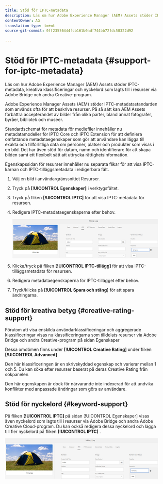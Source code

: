 ```yaml
---
title: Stöd för IPTC-metadata
description: Läs om hur Adobe Experience Manager (AEM) Assets stöder IPTC-metadata, kreativa klassificeringar och nyckelord som lagts till i resurser via Adobe Bridge och andra Creative-program.
contentOwner: AG
translation-type: tm+mt
source-git-commit: 0ff23556444fcb161b0adf744bb72fdc50322d92

---
```



# Stöd för IPTC-metadata {#support-for-iptc-metadata}

Läs om hur Adobe Experience Manager (AEM) Assets stöder IPTC-metadata, kreativa klassificeringar och nyckelord som lagts till i resurser via Adobe Bridge och andra Creative-program.

Adobe Experience Manager Assets (AEM) stöder IPTC-metadatastandarden som används ofta för att beskriva resurser. På så sätt kan AEM Assets förbättra accepterandet av bilder från olika parter, bland annat fotografer, byråer, bibliotek och museer.

Standardschemat för metadata för mediefiler innehåller nu metadatamodeller för IPTC Core och IPTC Extension för att definiera omfattande metadataegenskaper som gör att användare kan lägga till exakta och tillförlitliga data om personer, platser och produkter som visas i en bild. Det har även stöd för datum, namn och identifierare för att skapa bilden samt ett flexibelt sätt att uttrycka rättighetsinformation.

Egenskapssidan för resurser innehåller nu separata flikar för att visa IPTC-kärnan och IPTC-tilläggsmetadata i redigerbara fält.

1. Välj en bild i användargränssnittet Resurser.
1. Tryck på **[!UICONTROL Egenskaper]** i verktygsfältet.
1. Tryck på fliken **[!UICONTROL IPTC]** för att visa IPTC-metadata för resursen.
1. Redigera IPTC-metadataegenskaperna efter behov.

   ![iptc_tab](assets/keywords-in-iptc-tab.png)

1. Klicka/tryck på fliken **[!UICONTROL IPTC-tillägg]** för att visa IPTC-tilläggsmetadata för resursen.
1. Redigera metadataegenskaperna för IPTC-tillägget efter behov.
1. Tryck/klicka på **[!UICONTROL Spara och stäng]** för att spara ändringarna.

## Stöd för kreativa betyg {#creative-rating-support}

Förutom att visa enskilda användarklassificeringar och aggregerade klassificeringar visas nu klassificeringarna som tilldelats resurser via Adobe Bridge och andra Creative-program på sidan Egenskaper

Dessa omdömen finns under **[!UICONTROL Creative Rating]** under fliken **[!UICONTROL Advanced]** .

Den här klassificeringen är en skrivskyddad egenskap och varierar mellan 1 och 5. Du kan söka efter resurser baserat på deras Creative Rating från sökpanelen.

Den här egenskapen är dock för närvarande inte indexerad för att undvika konflikter med anpassade ändringar som görs av användare.

## Stöd för nyckelord {#keyword-support}

På fliken **[!UICONTROL IPTC]** på sidan [!UICONTROL Egenskaper] visas även nyckelord som lagts till i resurser via Adobe Bridge och andra Adobe Creative Cloud-program. Du kan också redigera dessa nyckelord och lägga till fler nyckelord på fliken **[!UICONTROL IPTC]** .

![keywords](assets/keywords-in-iptc-tab.png)
